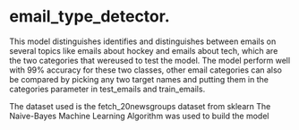 # email_type_detector.
This model distinguishes identifies and distinguishes between emails on several topics like emails about hockey and emails about tech, which are the two categories that wereused to test the model. The model perform well with 99% accuracy for these two classes, other email categories can also be compared by picking any two target names and putting them in the categories parameter in test_emails and train_emails.

The dataset used is the fetch_20newsgroups dataset from sklearn
The Naive-Bayes Machine Learning Algorithm was used to build the model
